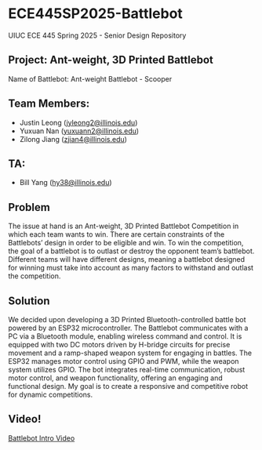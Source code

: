 # ECE445SP2025-Battlebot
UIUC ECE 445 Spring 2025 - Senior Design Repository

## Project: Ant-weight, 3D Printed Battlebot
Name of Battlebot: Ant-weight Battlebot - Scooper

## Team Members:
- Justin Leong (jyleong2@illinois.edu)
- Yuxuan Nan (yuxuann2@illinois.edu)
- Zilong Jiang (zjian4@illinois.edu)

## TA:
- Bill Yang (hy38@illinois.edu)

## Problem
The issue at hand is an Ant-weight, 3D Printed Battlebot Competition in which each team wants to win. There are certain constraints of the Battlebots’ design in order to be eligible and win. To win the competition, the goal of a battlebot is to outlast or destroy the opponent team’s battlebot. Different teams will have different designs, meaning a battlebot designed for winning must take into account as many factors to withstand and outlast the competition.

## Solution
We decided upon developing a 3D Printed Bluetooth-controlled battle bot powered by an ESP32 microcontroller. The Battlebot communicates with a PC via a Bluetooth module, enabling wireless command and control. It is equipped with two DC motors driven by H-bridge circuits for precise movement and a ramp-shaped weapon system for engaging in battles. The ESP32 manages motor control using GPIO and PWM, while the weapon system utilizes GPIO. The bot integrates real-time communication, robust motor control, and weapon functionality, offering an engaging and functional design. My goal is to create a responsive and competitive robot for dynamic competitions.

## Video!
[Battlebot Intro Video](https://youtu.be/LQH7uXVlK6E)